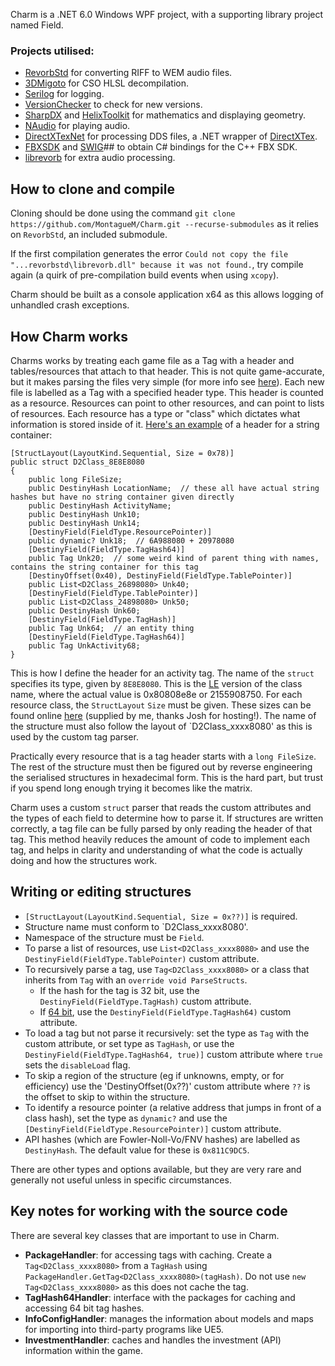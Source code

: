 Charm is a .NET 6.0 Windows WPF project, with a supporting library project named Field.

### Projects utilised:

* [RevorbStd](https://github.com/xyx0826/revorbstd) for converting RIFF to WEM audio files.
* [3DMigoto](https://github.com/bo3b/3Dmigoto) for CSO HLSL decompilation.
* [Serilog](https://github.com/serilog/serilog) for logging.
* [VersionChecker](https://github.com/hughbe/version-checker) to check for new versions.
* [SharpDX](https://github.com/sharpdx/SharpDX) and [HelixToolkit](https://github.com/helix-toolkit/helix-toolkit) for mathematics and displaying geometry.
* [NAudio](https://github.com/naudio/NAudio) for playing audio.
* [DirectXTexNet](https://github.com/deng0/DirectXTexNet) for processing DDS files, a .NET wrapper of [DirectXTex](https://github.com/microsoft/DirectXTex).
* [FBXSDK](https://www.autodesk.com/developer-network/platform-technologies/fbx-sdk-2020-2-1) and [SWIG](https://www.swig.org/)##  to obtain C# bindings for the C++ FBX SDK.
* [librevorb](https://github.com/xyx0826/librevorb) for extra audio processing.

## How to clone and compile

Cloning should be done using the command `git clone https://github.com/MontagueM/Charm.git --recurse-submodules` as it relies on `RevorbStd`, an included submodule.

If the first compilation generates the error `Could not copy the file "...revorbstd\librevorb.dll" because it was not found.`, try compile again (a quirk of pre-compilation build events when using `xcopy`).

Charm should be built as a console application x64 as this allows logging of unhandled crash exceptions.


## How Charm works

Charms works by treating each game file as a Tag with a header and tables/resources that attach to that header. This is not quite game-accurate, but it makes parsing the files very simple (for more info see [here](../Destiny-Engine/Engine-overview.md)). Each new file is labelled as a Tag with a specified header type. This header is counted as a resource. Resources can point to other resources, and can point to lists of resources. Each resource has a type or "class" which dictates what information is stored inside of it. [Here's an example](https://github.com/MontagueM/Charm/blob/d99369a49a9a7cc9ed1b300b60666209ff780c6a/Field/General/Activity.cs#L22) of a header for a string container: 
```
[StructLayout(LayoutKind.Sequential, Size = 0x78)]
public struct D2Class_8E8E8080
{
    public long FileSize;
    public DestinyHash LocationName;  // these all have actual string hashes but have no string container given directly
    public DestinyHash ActivityName;
    public DestinyHash Unk10;
    public DestinyHash Unk14;
    [DestinyField(FieldType.ResourcePointer)]
    public dynamic? Unk18;  // 6A988080 + 20978080
    [DestinyField(FieldType.TagHash64)]
    public Tag Unk20;  // some weird kind of parent thing with names, contains the string container for this tag
    [DestinyOffset(0x40), DestinyField(FieldType.TablePointer)]
    public List<D2Class_26898080> Unk40;
    [DestinyField(FieldType.TablePointer)]
    public List<D2Class_24898080> Unk50;
    public DestinyHash Unk60;
    [DestinyField(FieldType.TagHash)]
    public Tag Unk64;  // an entity thing
    [DestinyField(FieldType.TagHash64)] 
    public Tag UnkActivity68;
}
```

This is how I define the header for an activity tag. The name of the `struct` specifies its type, given by `8E8E8080`. This is the [LE](https://en.wikipedia.org/wiki/Endianness) version of the class name, where the actual value is 0x80808e8e or 2155908750. For each resource class, the `StructLayout` `Size` must be given. These sizes can be found online [here](https://destiny-pkg-classes.netlify.app/) (supplied by me, thanks Josh for hosting!). The name of the structure must also follow the layout of `D2Class_xxxx8080' as this is used by the custom tag parser.

Practically every resource that is a tag header starts with a `long FileSize`. The rest of the structure must then be figured out by reverse engineering the serialised structures in hexadecimal form. This is the hard part, but trust if you spend long enough trying it becomes like the matrix.

Charm uses a custom `struct` parser that reads the custom attributes and the types of each field to determine how to parse it. If structures are written correctly, a tag file can be fully parsed by only reading the header of that tag. This method heavily reduces the amount of code to implement each tag, and helps in clarity and understanding of what the code is actually doing and how the structures work.

## Writing or editing structures

* `[StructLayout(LayoutKind.Sequential, Size = 0x??)]` is required.
* Structure name must conform to `D2Class_xxxx8080'.
* Namespace of the structure must be `Field`.
* To parse a list of resources, use `List<D2Class_xxxx8080>` and use the `DestinyField(FieldType.TablePointer)` custom attribute.
* To recursively parse a tag, use `Tag<D2Class_xxxx8080>` or a class that inherits from `Tag` with an `override void ParseStructs`.
  * If the hash for the tag is 32 bit, use the `DestinyField(FieldType.TagHash)` custom attribute.
  * If [64 bit](../Destiny-Engine/Engine-overview.md), use the `DestinyField(FieldType.TagHash64)` custom attribute.
* To load a tag but not parse it recursively: set the type as `Tag` with the custom attribute, or set type as `TagHash`, or use the `DestinyField(FieldType.TagHash64, true)]` custom attribute where `true` sets the `disableLoad` flag.
* To skip a region of the structure (eg if unknowns, empty, or for efficiency) use the 'DestinyOffset(0x??)' custom attribute where `??` is the offset to skip to within the structure.
* To identify a resource pointer (a relative address that jumps in front of a class hash), set the type as `dynamic?` and use the `[DestinyField(FieldType.ResourcePointer)]` custom attribute.
* API hashes (which are Fowler-Noll-Vo/FNV hashes) are labelled as `DestinyHash`. The default value for these is `0x811C9DC5`.

There are other types and options available, but they are very rare and generally not useful unless in specific circumstances.

## Key notes for working with the source code

There are several key classes that are important to use in Charm.

* **PackageHandler**: for accessing tags with caching. Create a `Tag<D2Class_xxxx8080>` from a `TagHash` using `PackageHandler.GetTag<D2Class_xxxx8080>(tagHash)`. Do not use `new Tag<D2Class_xxxx8080>` as this does not cache the tag.
* **TagHash64Handler**: interface with the packages for caching and accessing 64 bit tag hashes.
* **InfoConfigHandler**: manages the information about models and maps for importing into third-party programs like UE5.
* **InvestmentHandler**: caches and handles the investment (API) information within the game.

